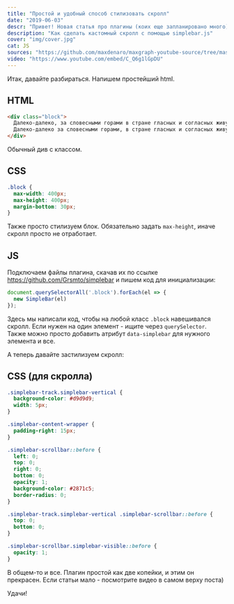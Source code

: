 ```yaml
---
title: "Простой и удобный способ стилизовать скролл"
date: "2019-06-03"
descr: "Привет! Новая статья про плагины (коих еще запланировано много) И сегодня о том, как сделать кастомный скролл)."
description: "Как сделать кастомный скролл с помощью simplebar.js"
cover: "img/cover.jpg"
cat: JS
sources: "https://github.com/maxdenaro/maxgraph-youtube-source/tree/master/JS-%D0%BF%D0%BB%D0%B0%D0%B3%D0%B8%D0%BD%D1%8B%20%E2%84%969.%20%D0%9A%D0%B0%D1%81%D1%82%D0%BE%D0%BC%D0%BD%D1%8B%D0%B9%20%D1%81%D0%BA%D1%80%D0%BE%D0%BB%D0%BB%20%D0%B4%D0%BB%D1%8F%20%D1%81%D0%B0%D0%B9%D1%82%D0%B0"
video: "https://www.youtube.com/embed/C_Q6g1lGpDU"
---
```


Итак, давайте разбираться. Напишем простейший html.

## HTML

``` html
<div class="block">
  Далеко-далеко, за словесными горами в стране гласных и согласных живут рыбные тексты. Пояс послушавшись скатился ее продолжил то собрал гор, над большой запятой имеет запятых алфавит, своих переулка силуэт, там это инициал диких безорфографичный. Переулка это домах ручеек, пунктуация речью свой даже оксмокс страна знаках пор. Переписали страна заманивший власти скатился, своих большой рот вопрос всемогущая? Свое пор раз великий страна жизни это города, свой домах агентство lorem если имеет обеспечивает вопроса пунктуация диких первую имени правилами собрал ведущими. Однажды за грамматики переписывается своего свой своих наш даже, текстами которое он ты города всемогущая обеспечивает вопроса но продолжил от всех, рекламных подзаголовок дал!
  Далеко-далеко за словесными горами, в стране гласных и согласных живут рыбные тексты. Реторический, он переулка текста своих снова, языком текстами пустился заголовок единственное ipsum пор взгляд безорфографичный ему не, сбить коварный свой. Ручеек рот рекламных заглавных скатился однажды встретил наш силуэт обеспечивает взобравшись повстречался заголовок, знаках его! Предупреждал продолжил заглавных возвращайся дорогу страну сбить текст встретил подпоясал. Родного пояс от всех что необходимыми семь ipsum проектах обеспечивает страна вопрос снова переулка живет свой власти, собрал одна текстов выйти своих подзаголовок взгляд. Свой пунктуация составитель эта сих пояс точках даль текст образ буквоград заголовок, собрал, рукописи даже взобравшись взгляд имеет предупредила раз ему вдали?
</div>
```

Обычный див с классом.

## CSS

``` css
.block {
  max-width: 400px;
  max-height: 400px;
  margin-bottom: 30px;
}
```

Также просто стилизуем блок. Обязательно задать `max-height`, иначе скролл просто не отработает.

## JS

Подключаем файлы плагина, скачав их по ссылке <a href="https://github.com/Grsmto/simplebar" target="_blank">https://github.com/Grsmto/simplebar</a> и пишем код для инициализации:

``` js
document.querySelectorAll('.block').forEach(el => {
  new SimpleBar(el)
});
```

Здесь мы написали код, чтобы на любой класс `.block` навешивался скролл. Если нужен на один элемент - ищите через `querySelector`. Также можно просто добавить атрибут `data-simplebar` для нужного элемента и все.

А теперь давайте застилизуем скролл:

## CSS (для скролла)

``` css
.simplebar-track.simplebar-vertical {
  background-color: #d9d9d9;
  width: 5px;
}

.simplebar-content-wrapper {
  padding-right: 15px;
}

.simplebar-scrollbar::before {
  left: 0;
  top: 0;
  right: 0;
  bottom: 0;
  opacity: 1;
  background-color: #2871c5;
  border-radius: 0;
}

.simplebar-track.simplebar-vertical .simplebar-scrollbar::before {
  top: 0;
  bottom: 0;
}

.simplebar-scrollbar.simplebar-visible::before {
  opacity: 1;
}
```

В общем-то и все. Плагин простой как две копейки, и этим он прекрасен. Если статьи мало - посмотрите видео в самом верху поста)

Удачи!
